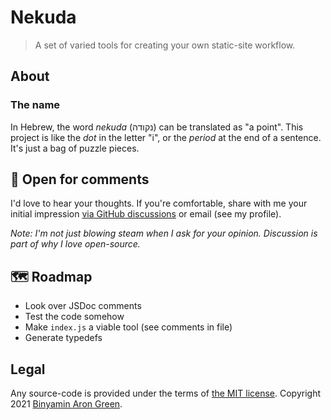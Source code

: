 # Nekuda
> A set of varied tools for creating your own static-site workflow.

## About

### The name
In Hebrew, the word _nekuda_ (נקודה) can be translated as "a point". This project is like the _dot_ in the letter "i", or the _period_ at the end of a sentence. It's just a bag of puzzle pieces.


## 💬 Open for comments
I'd love to hear your thoughts. If you're comfortable, share with me your initial impression [via GitHub discussions](https://github.com/binyamin/nekuda/discussions) or email (see my profile).

_Note: I'm not just blowing steam when I ask for your opinion. Discussion is part of why I love open-source._

## 🗺️ Roadmap
- Look over JSDoc comments
- Test the code somehow
- Make `index.js` a viable tool (see comments in file)
- Generate typedefs

## Legal
Any source-code is provided under the terms of [the MIT license](https://github.com/binyamin/nekuda/blob/main/LICENSE). Copyright 2021 [Binyamin Aron Green](https://binyam.in).
